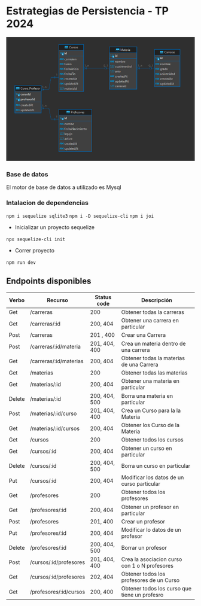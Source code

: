 # Estrategias de Persistencia - TP 2024

![DER](nuevoDer.png)

### Base de datos
El motor de base de datos a utilizado es Mysql

### Intalacion de dependencias
```npm i sequelize sqlite3```
```npm i -D sequelize-cli``` 
```npm i joi``` 

- Inicializar un proyecto sequelize

```npx sequelize-cli init```

- Correr proyecto
  
```npm run dev```

## Endpoints disponibles

|Verbo|Recurso|Status code|Descripción|
|-----|-------|-----------|-----------|
|Get|/carreras|200|Obtener todas la carreras|
|Get|/carreras/:id|200, 404|Obtener una carrera en particular|
|Post|/carreras|201 , 400|Crear una Carrera|
|Post|/carreras/:id/materia|201, 404, 400|Crea un materia dentro de una carrera|
|Get|/carreras/:id/materias|200, 404| Obtener todas la materias de una Carrera
|Get|/materias|200|Obtener todas las materias|
|Get|/materias/:id|200, 404|Obtener una materia en particular|
|Delete|/materias/:id|200, 404, 500|Borra una materia en particular|
|Post|/materias/:id/curso|201, 404, 400|Crea un Curso para la la Materia|
|Get|/materias/:id/cursos|200, 404| Obtener los Curso de la Materia
|Get|/cursos|200|Obtener todos los cursos|
|Get|/cursos/:id|200, 404|Obtener un curso en particular|
|Delete|/cursos/:id|200, 404, 500|Borra un curso en particular|
|Put|/cursos/:id|200, 404|Modificar los datos de un curso particular
|Get|/profesores|200|Obtener todos los profesores
|Get|/profesores/:id|200, 404|Obtener un profesor en particular
|Post|/profesores|201, 400|Crear un profesor
|Put|/profesores/:id|200, 404|Modificar lo datos de un profesor
|Delete|/profesores/:id|200, 404, 500|Borrar un profesor
|Post|/cursos/:id/profesores|201, 404, 400|Crea la asociacion curso con 1 o N profesores
|Get|/cursos/:id/profesores|202, 404|Obtener todos los profesores de un Curso
|Get|/profesores/:id/cursos|200, 400|Obtener todos los curso que tiene un profesro



